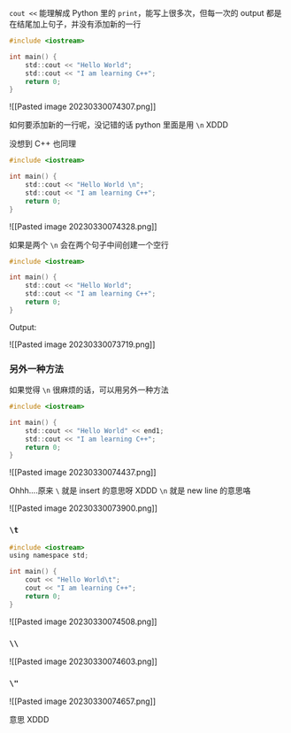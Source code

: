 `cout <<` 能理解成 Python 里的 `print`，能写上很多次，但每一次的 output 都是在结尾加上句子，并没有添加新的一行

```c
#include <iostream>

int main() {
	std::cout << "Hello World";
	std::cout << "I am learning C++";
	return 0;
}
```

![[Pasted image 20230330074307.png]]

如何要添加新的一行呢，没记错的话 python 里面是用 `\n` XDDD

没想到 C++ 也同理

```c
#include <iostream>

int main() {
	std::cout << "Hello World \n";
	std::cout << "I am learning C++";
	return 0;
}
```

![[Pasted image 20230330074328.png]]

如果是两个 `\n` 会在两个句子中间创建一个空行

```c
#include <iostream>

int main() {
	std::cout << "Hello World";
	std::cout << "I am learning C++";
	return 0;
}
```

Output:

![[Pasted image 20230330073719.png]]

### 另外一种方法

如果觉得 `\n` 很麻烦的话，可以用另外一种方法

```c
#include <iostream>

int main() {
	std::cout << "Hello World" << end1;
	std::cout << "I am learning C++";
	return 0;
}
```

![[Pasted image 20230330074437.png]]

Ohhh....原来 `\` 就是 insert 的意思呀 XDDD `\n` 就是 new line 的意思咯

![[Pasted image 20230330073900.png]]

### `\t`

```c
#include <iostream>
using namespace std;

int main() {
    cout << "Hello World\t";
    cout << "I am learning C++";
    return 0;
}

```

![[Pasted image 20230330074508.png]]

### `\\`

![[Pasted image 20230330074603.png]]

### `\"`

![[Pasted image 20230330074657.png]]

意思 XDDD